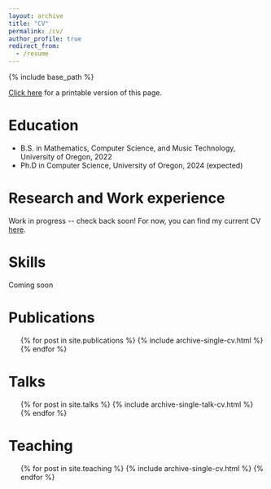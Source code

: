 ```yaml
---
layout: archive
title: "CV"
permalink: /cv/
author_profile: true
redirect_from:
  - /resume
---
```


{% include base_path %}

[Click here](/files/resume.pdf) for a printable version of this page.

Education
======
* B.S. in Mathematics, Computer Science, and Music Technology, University of Oregon, 2022
* Ph.D in Computer Science, University of Oregon, 2024 (expected)

Research and Work experience
======
Work in progress -- check back soon! For now, you can find my current CV [here](/files/resume.pdf).
<!-- * Summer 2015: Research Assistant
  * Github University
  * Duties included: Tagging issues
  * Supervisor: Professor Git

* Fall 2015: Research Assistant
  * Github University
  * Duties included: Merging pull requests
  * Supervisor: Professor Hub -->
  
Skills
======
Coming soon
<!-- * Skill 1
* Skill 2
  * Sub-skill 2.1
  * Sub-skill 2.2
  * Sub-skill 2.3
* Skill 3 -->

Publications
======
  <ul>{% for post in site.publications %}
    {% include archive-single-cv.html %}
  {% endfor %}</ul>
  
Talks
======
  <ul>{% for post in site.talks %}
    {% include archive-single-talk-cv.html %}
  {% endfor %}</ul>
  
Teaching
======
  <ul>{% for post in site.teaching %}
    {% include archive-single-cv.html %}
  {% endfor %}</ul>

<!-- Service and leadership
======
* Currently signed in to 43 different slack teams -->
